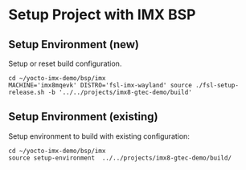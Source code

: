 
# Setup Project with IMX BSP

## Setup Environment (new)

Setup or reset build configuration.

```
cd ~/yocto-imx-demo/bsp/imx
MACHINE='imx8mqevk' DISTRO='fsl-imx-wayland' source ./fsl-setup-release.sh -b '../../projects/imx8-gtec-demo/build'
```

## Setup Environment (existing)

Setup environment to build with existing configuration:

```
cd ~/yocto-imx-demo/bsp/imx
source setup-environment  ../../projects/imx8-gtec-demo/build/
```
